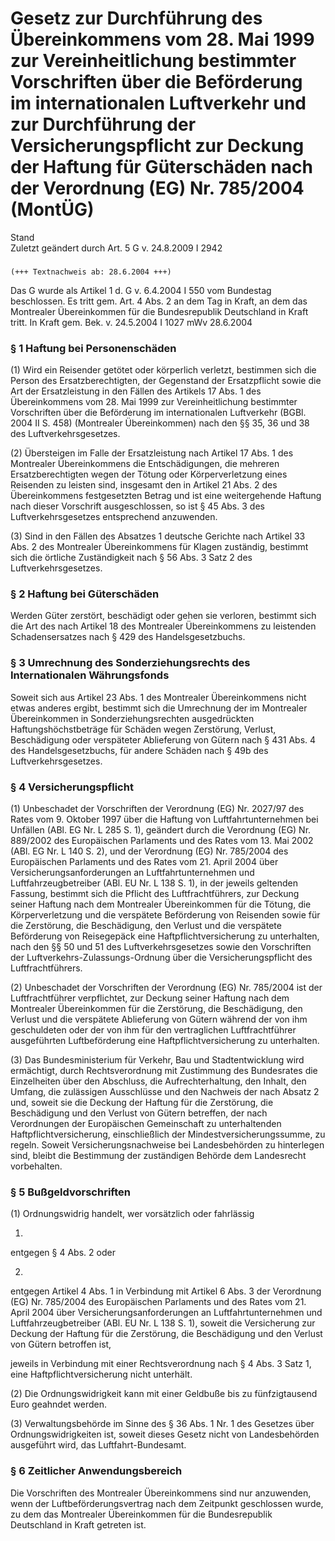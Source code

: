 Gesetz zur Durchführung des Übereinkommens vom 28. Mai 1999 zur Vereinheitlichung bestimmter Vorschriften über die Beförderung im internationalen Luftverkehr und zur Durchführung der Versicherungspflicht zur Deckung der Haftung für Güterschäden nach der Verordnung (EG) Nr. 785/2004 (MontÜG)
===================================================================================================================================================================================================================================================================================================

Stand  
Zuletzt geändert durch Art. 5 G v. 24.8.2009 I 2942

### 

```
(+++ Textnachweis ab: 28.6.2004 +++)
```

Das G wurde als Artikel 1 d. G v. 6.4.2004 I 550 vom Bundestag beschlossen. Es tritt gem. Art. 4 Abs. 2 an dem Tag in Kraft, an dem das Montrealer Übereinkommen für die Bundesrepublik Deutschland in Kraft tritt.
In Kraft gem. Bek. v. 24.5.2004 I 1027 mWv 28.6.2004

### § 1 Haftung bei Personenschäden

(1) Wird ein Reisender getötet oder körperlich verletzt, bestimmen sich die Person des Ersatzberechtigten, der Gegenstand der Ersatzpflicht sowie die Art der Ersatzleistung in den Fällen des Artikels 17 Abs. 1 des Übereinkommens vom 28. Mai 1999 zur Vereinheitlichung bestimmter Vorschriften über die Beförderung im internationalen Luftverkehr (BGBl. 2004 II S. 458) (Montrealer Übereinkommen) nach den §§ 35, 36 und 38 des Luftverkehrsgesetzes.

(2) Übersteigen im Falle der Ersatzleistung nach Artikel 17 Abs. 1 des Montrealer Übereinkommens die Entschädigungen, die mehreren Ersatzberechtigten wegen der Tötung oder Körperverletzung eines Reisenden zu leisten sind, insgesamt den in Artikel 21 Abs. 2 des Übereinkommens festgesetzten Betrag und ist eine weitergehende Haftung nach dieser Vorschrift ausgeschlossen, so ist § 45 Abs. 3 des Luftverkehrsgesetzes entsprechend anzuwenden.

(3) Sind in den Fällen des Absatzes 1 deutsche Gerichte nach Artikel 33 Abs. 2 des Montrealer Übereinkommens für Klagen zuständig, bestimmt sich die örtliche Zuständigkeit nach § 56 Abs. 3 Satz 2 des Luftverkehrsgesetzes.

### § 2 Haftung bei Güterschäden

Werden Güter zerstört, beschädigt oder gehen sie verloren, bestimmt sich die Art des nach Artikel 18 des Montrealer Übereinkommens zu leistenden Schadensersatzes nach § 429 des Handelsgesetzbuchs.

### § 3 Umrechnung des Sonderziehungsrechts des Internationalen Währungsfonds

Soweit sich aus Artikel 23 Abs. 1 des Montrealer Übereinkommens nicht etwas anderes ergibt, bestimmt sich die Umrechnung der im Montrealer Übereinkommen in Sonderziehungsrechten ausgedrückten Haftungshöchstbeträge für Schäden wegen Zerstörung, Verlust, Beschädigung oder verspäteter Ablieferung von Gütern nach § 431 Abs. 4 des Handelsgesetzbuchs, für andere Schäden nach § 49b des Luftverkehrsgesetzes.

### § 4 Versicherungspflicht

(1) Unbeschadet der Vorschriften der Verordnung (EG) Nr. 2027/97 des Rates vom 9. Oktober 1997 über die Haftung von Luftfahrtunternehmen bei Unfällen (ABl. EG Nr. L 285 S. 1), geändert durch die Verordnung (EG) Nr. 889/2002 des Europäischen Parlaments und des Rates vom 13. Mai 2002 (ABl. EG Nr. L 140 S. 2), und der Verordnung (EG) Nr. 785/2004 des Europäischen Parlaments und des Rates vom 21. April 2004 über Versicherungsanforderungen an Luftfahrtunternehmen und Luftfahrzeugbetreiber (ABl. EU Nr. L 138 S. 1), in der jeweils geltenden Fassung, bestimmt sich die Pflicht des Luftfrachtführers, zur Deckung seiner Haftung nach dem Montrealer Übereinkommen für die Tötung, die Körperverletzung und die verspätete Beförderung von Reisenden sowie für die Zerstörung, die Beschädigung, den Verlust und die verspätete Beförderung von Reisegepäck eine Haftpflichtversicherung zu unterhalten, nach den §§ 50 und 51 des Luftverkehrsgesetzes sowie den Vorschriften der Luftverkehrs-Zulassungs-Ordnung über die Versicherungspflicht des Luftfrachtführers.

(2) Unbeschadet der Vorschriften der Verordnung (EG) Nr. 785/2004 ist der Luftfrachtführer verpflichtet, zur Deckung seiner Haftung nach dem Montrealer Übereinkommen für die Zerstörung, die Beschädigung, den Verlust und die verspätete Ablieferung von Gütern während der von ihm geschuldeten oder der von ihm für den vertraglichen Luftfrachtführer ausgeführten Luftbeförderung eine Haftpflichtversicherung zu unterhalten.

(3) Das Bundesministerium für Verkehr, Bau und Stadtentwicklung wird ermächtigt, durch Rechtsverordnung mit Zustimmung des Bundesrates die Einzelheiten über den Abschluss, die Aufrechterhaltung, den Inhalt, den Umfang, die zulässigen Ausschlüsse und den Nachweis der nach Absatz 2 und, soweit sie die Deckung der Haftung für die Zerstörung, die Beschädigung und den Verlust von Gütern betreffen, der nach Verordnungen der Europäischen Gemeinschaft zu unterhaltenden Haftpflichtversicherung, einschließlich der Mindestversicherungssumme, zu regeln. Soweit Versicherungsnachweise bei Landesbehörden zu hinterlegen sind, bleibt die Bestimmung der zuständigen Behörde dem Landesrecht vorbehalten.

### § 5 Bußgeldvorschriften

(1) Ordnungswidrig handelt, wer vorsätzlich oder fahrlässig

1.  
entgegen § 4 Abs. 2 oder

2.  
entgegen Artikel 4 Abs. 1 in Verbindung mit Artikel 6 Abs. 3 der Verordnung (EG) Nr. 785/2004 des Europäischen Parlaments und des Rates vom 21. April 2004 über Versicherungsanforderungen an Luftfahrtunternehmen und Luftfahrzeugbetreiber (ABl. EU Nr. L 138 S. 1), soweit die Versicherung zur Deckung der Haftung für die Zerstörung, die Beschädigung und den Verlust von Gütern betroffen ist,

jeweils in Verbindung mit einer Rechtsverordnung nach § 4 Abs. 3 Satz 1, eine Haftpflichtversicherung nicht unterhält.

(2) Die Ordnungswidrigkeit kann mit einer Geldbuße bis zu fünfzigtausend Euro geahndet werden.

(3) Verwaltungsbehörde im Sinne des § 36 Abs. 1 Nr. 1 des Gesetzes über Ordnungswidrigkeiten ist, soweit dieses Gesetz nicht von Landesbehörden ausgeführt wird, das Luftfahrt-Bundesamt.

### § 6 Zeitlicher Anwendungsbereich

Die Vorschriften des Montrealer Übereinkommens sind nur anzuwenden, wenn der Luftbeförderungsvertrag nach dem Zeitpunkt geschlossen wurde, zu dem das Montrealer Übereinkommen für die Bundesrepublik Deutschland in Kraft getreten ist.
